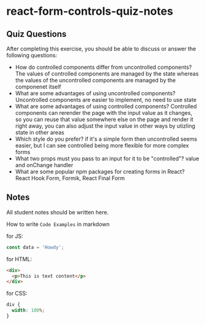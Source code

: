 # react-form-controls-quiz-notes

## Quiz Questions

After completing this exercise, you should be able to discuss or answer the following questions:

- How do controlled components differ from uncontrolled components?
  The values of controlled components are managed by the state whereas the values of the uncontrolled components are managed by the componenet itself
- What are some advantages of using uncontrolled components?
  Uncontrolled components are easier to implement, no need to use state
- What are some advantages of using controlled components?
  Controlled components can rerender the page with the input value as it changes, so you can reuse that value somewhere else on the page and render it right away, you can also adjust the input value in other ways by utizling state in other areas
- Which style do you prefer?
  if it's a simple form then uncontrolled seems easier, but I can see controlled being more flexible for more complex forms
- What two props must you pass to an input for it to be "controlled"?
  value and onChange handler
- What are some popular npm packages for creating forms in React?
  React Hook Form, Formik, React Final Form

## Notes

All student notes should be written here.

How to write `Code Examples` in markdown

for JS:

```javascript
const data = 'Howdy';
```

for HTML:

```html
<div>
  <p>This is text content</p>
</div>
```

for CSS:

```css
div {
  width: 100%;
}
```
